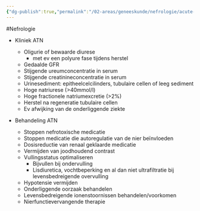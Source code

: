 ```yaml
---
{"dg-publish":true,"permalink":"/02-areas/geneeskunde/nefrologie/acute-tubulusnecrose/","noteIcon":"","created":"2024-11-24T10:56:53.580+01:00","updated":"2024-12-31T16:51:45.656+01:00"}
---
```


#Nefrologie 

- Kliniek ATN
    - Oligurie of bewaarde diurese
        - met ev een polyure fase tijdens herstel
    - Gedaalde GFR
    - Stijgende ureumconcentratie in serum
    - Stijgende creatinineconcentratie in serum
    - Urinesediment: epitheelcelcilinders, tubulaire cellen of leeg sediment
    - Hoge natriurese (>40mmol/l)
    - Hoge fractionele natriumexcretie (>2%)
    - Herstel na regeneratie tubulaire cellen
    - Ev afwijking van de onderliggende ziekte


- Behandeling ATN
    - Stoppen nefrotoxische medicatie
    - Stoppen medicatie die autoregulatie van de nier beïnvloeden
    - Dosisreductie van renaal geklaarde medicatie
    - Vermijden van joodhoudend contrast
    - Vullingsstatus optimaliseren
        - Bijvullen bij ondervulling
        - Lisdiuretica, vochtbeperking en al dan niet ultrafiltratie bij levensbedreigende overvulling
    - Hypotensie vermijden
    - Onderliggende oorzaak behandelen
    - Levensbedreigende ionenstoornissen behandelen/voorkomen
    - Nierfunctievervangende therapie